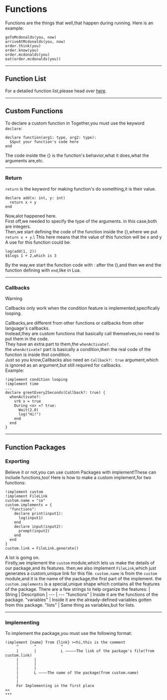 # Functions
Functions are the things that well,that happen during running. Here is an example:
```
goToMcdonalds(you, now)
arriveAtMcdonalds(you, now)
order.think(you)
order.know(you)
order.mcdonalds(you)
eat(order.mcdonalds(you))
```
***
## Function List
For a detailed function list,please head over [here](https://github.com/LoukasTheUhhh/Together/blob/main/Info/CheatSheet.md#the-function-cheat-sheet).
***
## Custom Functions
To declare a custom function in Together,you must use the keyword ``declare``:
```tgt
declare function(arg1: type, arg2: type):
  $$put your function's code here
end
```
The code inside the {} is the function's behavior,what it does,what the arguments are,etc.
***
### Return
``return`` is the keyword for making function's do something,it is their value.
```tgt
declare add(x: int, y: int)
  return x + y
end
``` 
Now,alot happened here.\
First off,we needed to specify the type of the arguments. in this case,both are integers.\
Then,we start defining the code of the function inside the {},where we put ``return x + y``.\\
This here means that the value of this function will be x and y\
A use for this function could be:
```tgt
log(add(1, 2))
$$logs 1 + 2,which is 3
```
By the way,we start the function code with : after the (),and then we end the function defining with ``end``,like in Lua.
***
### Callbacks
> [!WARNING]
> Callbacks only work when the condition feature is implemented,specifically looping.
> 
Callbacks,are different from other functions or callbacks from other language's callbacks.\
Instead,they are custom functions that basically call themselves,no need to put them in the code.\
They have an extra part to them,the ``whenActivate?``.\
the ``whenActivate?`` part is basically a condition,then the real code of the function is inside thst condition.\
Just so you know,Callbacks also need an ``Callback?: true`` argument,which is ignored as an argument,but still required for callbacks.\
Example:
```tgt
!implement condition looping
!implement time
...
declare greetEvery2Seconds(Callback?: true) {
  whenActivate?:
    vrb x = true
    During <x> =? true:
      Wait(2.0)
      log("Hi!")
    end
  end
}
```
***
## Function Packages
### Exporting
Believe it or not,you can use custom Packages with implement!These can include functions,too!
Here is how to make a custom implement,for two functions:
```tgt
!implement custom
!implement FileLink
custom.name = "io"
custom.implements = {
  "functions":
    declare print(input1):
      log(input1)
    end
    declare input(input2):
      prompt(input2)
    end
  end
}
custom.link = FileLink.generate()
```
A lot is going on.\
Firstly,we implement the ``custom`` module,which lets us make the details of our package,and its features.
then,we also implement ``FileLink``,which just generates a custom,unique link for this file.
``custom.name`` is from the ``custom`` module,and it is the name of the package,the first part of the implement.
the ``custom.implements`` is a special,unique shape which contains all the features of the package.
There are a few strings to help organize the features:
 | String | Description |
   --- | ---
   "functions" | Inside it are the functions of the package.
   "variables" | Inside it are the already-defined variables gotten from this package.
   "lists" | Same thing as variables,but for lists.
***
### Implementing
To implement the package,you must use the following format:
```tgt
!implement {name} from {link} ><hi,this is the comment
     ^       ^           ^
     |       |           L —————The link of the package's file(from custom.link)
     |       |
     |       |
     |       | 
     |       L ————The name of the package(from custom.name)
     |
     |
     For Implementing in the first place
><
***
   


